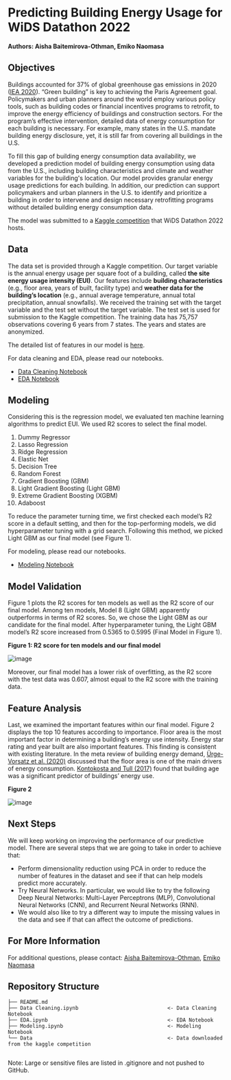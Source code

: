 # Predicting Building Energy Usage for WiDS Datathon 2022
**Authors: Aisha Baitemirova-Othman, Emiko Naomasa**

## Objectives
Buildings accounted for 37% of global greenhouse gas emissions in 2020 ([IEA 2020](https://www.iea.org/reports/tracking-buildings-2021)). “Green building” is key to achieving the Paris Agreement goal. Policymakers and urban planners around the world employ various policy tools, such as building codes or financial incentives programs to retrofit, to improve the energy efficiency of buildings and construction sectors. For the program’s effective intervention, detailed data of energy consumption for each building is necessary. For example, many states in the U.S. mandate building energy disclosure, yet, it is still far from covering all buildings in the U.S. 

To fill this gap of building energy consumption data availability, we developed a prediction model of building energy consumption using data from the U.S., including building characteristics and climate and weather variables for the building's location. Our model provides granular energy usage predictions for each building. In addition, our prediction can support policymakers and urban planners in the U.S. to identify and prioritize a building in order to intervene and design necessary retrofitting programs without detailed building energy consumption data.

The model was submitted to a [Kaggle competition](https://www.kaggle.com/c/widsdatathon2022/overview/description) that WiDS Datathon 2022 hosts. 

## Data
The data set is provided through a Kaggle competition. Our target variable is the annual energy usage per square foot of a building, called **the site energy usage intensity (EUI)**. Our features include **building characteristics** (e.g., floor area, years of built, facility type) and **weather data for the building’s location** (e.g., annual average temperature, annual total precipitation, annual snowfalls). We received the training set with the target variable and the test set without the target variable. The test set is used for submission to the Kaggle competition. The training data has 75,757 observations covering 6 years from 7 states. The years and states are anonymized. 

The detailed list of features in our model is [here](https://www.kaggle.com/c/widsdatathon2022/data). 

For data cleaning and EDA, please read our notebooks.
- [Data Cleaning Notebook](https://github.com/eminaomasa/energy_usage_prediction/blob/main/DataCleaning.ipynb)
- [EDA Notebook](https://github.com/eminaomasa/energy_usage_prediction/blob/main/EDA.ipynb)

## Modeling
Considering this is the regression model, we evaluated ten machine learning algorithms to predict EUI. We used R2 scores to select the final model. 

1.	Dummy Regressor 
2.	Lasso Regression
3.	Ridge Regression
4.	Elastic Net
5.	Decision Tree 
6.	Random Forest
7.	Gradient Boosting (GBM)
8.	Light Gradient Boosting (Light GBM)
9.	Extreme Gradient Boosting (XGBM)
10.	Adaboost

To reduce the parameter turning time, we first checked each model’s R2 score in a default setting, and then for the top-performing models, we did hyperparameter tuning with a grid search. Following this method, we picked Light GBM as our final model (see Figure 1).  

For modeling, please read our notebooks.
- [Modeling Notebook](https://github.com/eminaomasa/energy_usage_prediction/blob/main/Modeling.ipynb)

## Model Validation
Figure 1 plots the R2 scores for ten models as well as the R2 score of our final model. Among ten models, Model 8 (Light GBM) apparently outperforms in terms of R2 scores. So, we chose the Light GBM as our candidate for the final model. After hyperparameter tuning, the Light GBM model’s R2 score increased from 0.5365 to 0.5995 (Final Model in Figure 1).  

**Figure 1: R2 score for ten models and our final model**

![image](https://user-images.githubusercontent.com/38669459/155844696-3d330c6b-b413-4b18-b53f-93237a946f02.png)

Moreover, our final model has a lower risk of overfitting, as the R2 score with the test data was 0.607, almost equal to the R2 score with the training data.

## Feature Analysis
Last, we examined the important features within our final model. Figure 2 displays the top 10 features according to importance. Floor area is the most important factor in determining a building’s energy use intensity. Energy star rating and year built are also important features. This finding is consistent with existing literature. In the meta review of building energy demand, [Ürge-Vorsatz et al. (2020)](https://www.annualreviews.org/doi/pdf/10.1146/annurev-environ-012420-045843) discussed that the floor area is one of the main drivers of energy consumption. [Kontokosta and Tull (2017)](https://www.sciencedirect.com/science/article/abs/pii/S0306261917303835) found that building age was a significant predictor of buildings’ energy use. 

**Figure 2**

![image](https://user-images.githubusercontent.com/38669459/155844782-3b5e27d2-2553-4d14-ab8b-4c41d1b80b32.png)



## Next Steps

We will keep working on improving the performance of our predictive model. There are several steps that we are going to take in order to achieve that:
- Perform dimensionality reduction using PCA in order to reduce the number of features in the dataset and see if that can help models predict more accurately.
- Try Neural Networks. In particular, we would like to try the following Deep Neural Networks: Multi-Layer Perceptrons (MLP), Convolutional Neural Networks (CNN), and Recurrent Neural Networks (RNN).
- We would also like to try a different way to impute the missing values in the data and see if that can affect the outcome of predictions. 


## For More Information
For additional questions, please contact: [Aisha Baitemirova-Othman](https://www.linkedin.com/in/aishabaitemirovaothman/), [Emiko Naomasa](https://www.linkedin.com/in/emiko-naomasa-58782158/)

## Repository Structure

```
├── README.md                           
├── Data Cleaning.ipynb                             <- Data Cleaning Notebook
├── EDA.ipynb                                       <- EDA Notebook
├── Modeling.ipynb                                  <- Modeling Notebook
└── Data                                            <- Data downloaded from the kaggle competition
                           
```  
Note: Large or sensitive files are listed in .gitignore and not pushed to GitHub. 



